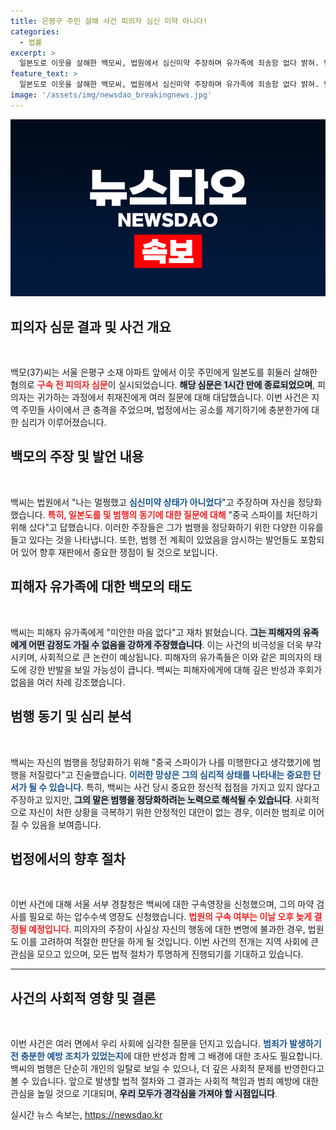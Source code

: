 ```yaml
---
title: 은평구 주민 살해 사건 피의자 심신 미약 아니다!
categories:
  - 법률
excerpt: >
  일본도로 이웃을 살해한 백모씨, 법원에서 심신미약 주장하며 유가족에 죄송함 없다 밝혀. 범행 이유로 중국 스파이 처단 주장, 마약 검사 거부로 의혹 증폭. 사건의 전모는? 클릭해 확인하세요!
feature_text: >
  일본도로 이웃을 살해한 백모씨, 법원에서 심신미약 주장하며 유가족에 죄송함 없다 밝혀. 범행 이유로 중국 스파이 처단 주장, 마약 검사 거부로 의혹 증폭. 사건의 전모는? 클릭해 확인하세요!
image: '/assets/img/newsdao_breakingnews.jpg'
---
```


<p><img src="/assets/img/newsdao_breakingnews.jpg" alt="firstkoreanews 속보" /></p>

<h2 data-ke-size="size26">피의자 심문 결과 및 사건 개요</h2>

<p data-ke-size="size16">&nbsp;</p>

<p>백모(37)씨는 서울 은평구 소재 아파트 앞에서 이웃 주민에게 일본도를 휘둘러 살해한 혐의로 <b><span style="color: #ee2323;">구속 전 피의자 심문</span></b>이 실시되었습니다. <b><span style="background-color: #21538527;">해당 심문은 1시간 만에 종료되었으며</span></b>, 피의자는 귀가하는 과정에서 취재진에게 여러 질문에 대해 대답했습니다. 이번 사건은 지역 주민들 사이에서 큰 충격을 주었으며, 법정에서는 공소를 제기하기에 충분한가에 대한 심리가 이루어졌습니다. </p>

<h2 data-ke-size="size26">백모의 주장 및 발언 내용</h2>

<p data-ke-size="size16">&nbsp;</p>

<p>백씨는 법원에서 "나는 멀쩡했고 <b><span style="color: #1a5490;">심신미약 상태가 아니었다</span></b>"고 주장하며 자신을 정당화했습니다. <b><span style="color: #ee2323;">특히, 일본도를 및 범행의 동기에 대한 질문에 대해</span></b> "중국 스파이를 처단하기 위해 샀다"고 답했습니다. 이러한 주장들은 그가 범행을 정당화하기 위한 다양한 이유를 들고 있다는 것을 나타냅니다. 또한, 범행 전 계획이 있었음을 암시하는 발언들도 포함되어 있어 향후 재판에서 중요한 쟁점이 될 것으로 보입니다. </p>

<h2 data-ke-size="size26">피해자 유가족에 대한 백모의 태도</h2>

<p data-ke-size="size16">&nbsp;</p>

<p>백씨는 피해자 유가족에게 "미안한 마음 없다"고 재차 밝혔습니다. <b><span style="background-color: #21538527;">그는 피해자의 유족에게 어떤 감정도 가질 수 없음을 강하게 주장했습니다</span></b>. 이는 사건의 비극성을 더욱 부각시키며, 사회적으로 큰 논란이 예상됩니다. 피해자의 유가족들은 이와 같은 피의자의 태도에 강한 반발을 보일 가능성이 큽니다. 백씨는 피해자에게에 대해 깊은 반성과 후회가 없음을 여러 차례 강조했습니다. </p>

<h2 data-ke-size="size26">범행 동기 및 심리 분석</h2>

<p data-ke-size="size16">&nbsp;</p>

<p>백씨는 자신의 범행을 정당화하기 위해 "중국 스파이가 나를 미행한다고 생각했기에 범행을 저질렀다"고 진술했습니다. <b><span style="color: #1a5490;">이러한 망상은 그의 심리적 상태를 나타내는 중요한 단서가 될 수 있습니다</span></b>. 특히, 백씨는 사건 당시 중요한 정신적 접점을 가지고 있지 않다고 주장하고 있지만, <b><span style="background-color: #21538527;">그의 말은 범행을 정당화하려는 노력으로 해석될 수 있습니다</span></b>. 사회적으로 자신이 처한 상황을 극복하기 위한 안정적인 대안이 없는 경우, 이러한 범죄로 이어질 수 있음을 보여줍니다.</p>

<h2 data-ke-size="size26">법정에서의 향후 절차</h2>

<p data-ke-size="size16">&nbsp;</p>

<p>이번 사건에 대해 서울 서부 경찰청은 백씨에 대한 구속영장을 신청했으며, 그의 마약 검사를 필요로 하는 압수수색 영장도 신청했습니다. <b><span style="color: #ee2323;">법원의 구속 여부는 이날 오후 늦게 결정될 예정입니다</span></b>. 피의자의 주장이 사실상 자신의 행동에 대한 변명에 불과한 경우, 법원도 이를 고려하여 적절한 판단을 하게 될 것입니다. 이번 사건의 전개는 지역 사회에 큰 관심을 모으고 있으며, 모든 법적 절차가 투명하게 진행되기를 기대하고 있습니다.</p>

<hr/>

<h2 data-ke-size="size26">사건의 사회적 영향 및 결론</h2>

<p data-ke-size="size16">&nbsp;</p>

<p>이번 사건은 여러 면에서 우리 사회에 심각한 질문을 던지고 있습니다. <b><span style="color: #1a5490;">범죄가 발생하기 전 충분한 예방 조치가 있었는지</span></b>에 대한 반성과 함께 그 배경에 대한 조사도 필요합니다. 백씨의 범행은 단순히 개인의 일탈로 보일 수 있으나, 더 깊은 사회적 문제를 반영한다고 볼 수 있습니다. 앞으로 발생할 법적 절차와 그 결과는 사회적 책임과 범죄 예방에 대한 관심을 높일 것으로 기대되며, <b><span style="background-color: #21538527;">우리 모두가 경각심을 가져야 할 시점입니다</span></b>.</p>
실시간 뉴스 속보는, <a href="https://newsdao.kr" rel="dofollow">https://newsdao.kr</a>


